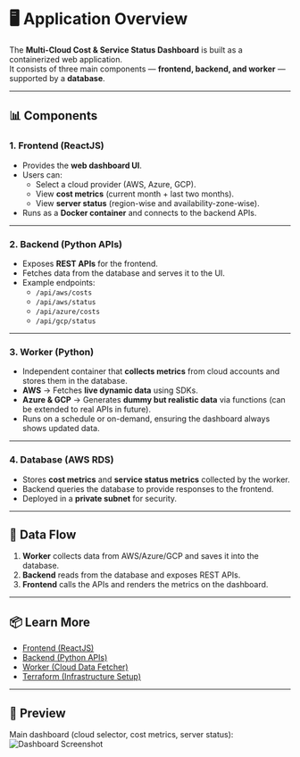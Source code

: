 # 🖥️ Application Overview

The **Multi-Cloud Cost & Service Status Dashboard** is built as a containerized web application.  
It consists of three main components — **frontend, backend, and worker** — supported by a **database**.

---

## 📊 Components

### 1. Frontend (ReactJS)
- Provides the **web dashboard UI**.  
- Users can:
  - Select a cloud provider (AWS, Azure, GCP).  
  - View **cost metrics** (current month + last two months).  
  - View **server status** (region-wise and availability-zone-wise).  
- Runs as a **Docker container** and connects to the backend APIs.

---

### 2. Backend (Python APIs)
- Exposes **REST APIs** for the frontend.  
- Fetches data from the database and serves it to the UI.  
- Example endpoints:
  - `/api/aws/costs`
  - `/api/aws/status`
  - `/api/azure/costs`
  - `/api/gcp/status`  

---

### 3. Worker (Python)
- Independent container that **collects metrics** from cloud accounts and stores them in the database.  
- **AWS** → Fetches **live dynamic data** using SDKs.  
- **Azure & GCP** → Generates **dummy but realistic data** via functions (can be extended to real APIs in future).  
- Runs on a schedule or on-demand, ensuring the dashboard always shows updated data.

---

### 4. Database (AWS RDS)
- Stores **cost metrics** and **service status metrics** collected by the worker.  
- Backend queries the database to provide responses to the frontend.  
- Deployed in a **private subnet** for security.

---

## 🔄 Data Flow

1. **Worker** collects data from AWS/Azure/GCP and saves it into the database.  
2. **Backend** reads from the database and exposes REST APIs.  
3. **Frontend** calls the APIs and renders the metrics on the dashboard.  

---

## 📦 Learn More

- [Frontend (ReactJS)](../../frontend/README.md)  
- [Backend (Python APIs)](../../backend/README.md)  
- [Worker (Cloud Data Fetcher)](../../worker/README.md)  
- [Terraform (Infrastructure Setup)](../../terraform/README.md)  

---

## 📸 Preview

Main dashboard (cloud selector, cost metrics, server status):  
![Dashboard Screenshot](../../frontend/public/dashboard.png)

